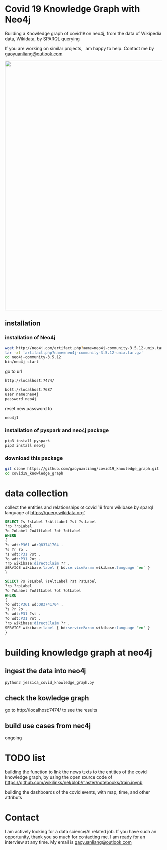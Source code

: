 # Covid 19 Knowledge Graph with Neo4j 

Building a Knowledge graph of covid19 on neo4j, from the data of Wikipedia data, Wikidata, by SPARQL querying

If you are working on similar projects, I am happy to help. Contact me by gaoyuanliang@outlook.com 

<img src="https://github.com/gaoyuanliang/covid_knowledge_graph/raw/master/WX20200819-180451%402x.png" width="800">

## installation 

### installation of Neo4j 

```bash
wget http://neo4j.com/artifact.php?name=neo4j-community-3.5.12-unix.tar.gz
tar -xf 'artifact.php?name=neo4j-community-3.5.12-unix.tar.gz'
cd neo4j-community-3.5.12
bin/neo4j start
```

go to url 
```bash
http://localhost:7474/

bolt://localhost:7687
user name:neo4j
password neo4j
```

reset new password to 
```bash
neo4j1
```

### installation of pyspark and neo4j package

```bash
pip3 install pyspark
pip3 install neo4j
```

### download this package 

```bash
git clone https://github.com/gaoyuanliang/covid19_knowledge_graph.git
cd covid19_knowledge_graph
```

# data collection 

collect the entities and relationships of covid 19 from wikibase by sparql language at https://query.wikidata.org/

```sql
SELECT ?s ?sLabel ?sAltLabel ?st ?stLabel 
?rp ?rpLabel 
?o ?oLabel ?oAltLabel ?ot ?otLabel 
WHERE
{
?s wdt:P361 wd:Q83741704 .
?s ?r ?o .
?s wdt:P31 ?st .
?o wdt:P31 ?ot .
?rp wikibase:directClaim ?r . 
SERVICE wikibase:label { bd:serviceParam wikibase:language "en" }
}

SELECT ?s ?sLabel ?sAltLabel ?st ?stLabel 
?rp ?rpLabel 
?o ?oLabel ?oAltLabel ?ot ?otLabel 
WHERE
{
?o wdt:P361 wd:Q83741704 .
?s ?r ?o .
?s wdt:P31 ?st .
?o wdt:P31 ?ot .
?rp wikibase:directClaim ?r . 
SERVICE wikibase:label { bd:serviceParam wikibase:language "en" }
}

```

# building knowledge graph at neo4j 

## ingest the data into neo4j

```bash
python3 jessica_covid_knowledge_graph.py
```

## check the kowledge graph 

go to http://localhost:7474/ to see the results

## build use cases from neo4j 

ongoing

# TODO list

building the function to link the news texts to the entities of the covid knowledge graph, by using the open source code of https://github.com/wikilinks/nel/blob/master/notebooks/train.ipynb

building the dashboards of the covid events, with map, time, and other attributs

# Contact

I am actively looking for a data science/AI related job. If you have such an opportunity, thank you so much for contacting me. I am ready for an interview at any time. My email is gaoyuanliang@outlook.com
